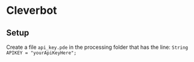 # Cleverbot

## Setup

Create a file `api_key.pde` in the processing folder that has the line: `String APIKEY = "yourApiKeyHere";`